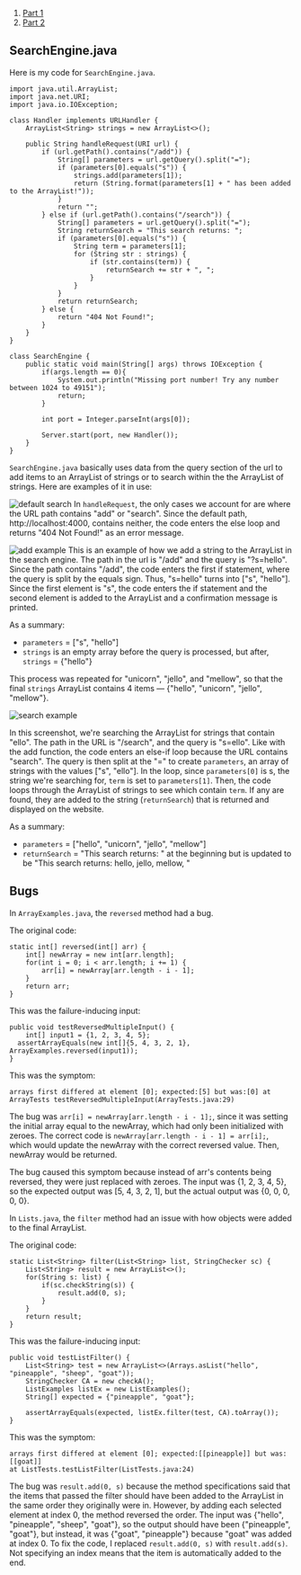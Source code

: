 1. [Part 1](#searchengine.java)
2. [Part 2](#bugs)

## SearchEngine.java
Here is my code for ```SearchEngine.java```.

    import java.util.ArrayList;
    import java.net.URI;
    import java.io.IOException;

    class Handler implements URLHandler {
        ArrayList<String> strings = new ArrayList<>();

        public String handleRequest(URI url) {
            if (url.getPath().contains("/add")) {
                String[] parameters = url.getQuery().split("=");
                if (parameters[0].equals("s")) {
                    strings.add(parameters[1]);
                    return (String.format(parameters[1] + " has been added to the ArrayList!"));
                }
                return "";
            } else if (url.getPath().contains("/search")) {
                String[] parameters = url.getQuery().split("=");
                String returnSearch = "This search returns: ";
                if (parameters[0].equals("s")) {
                    String term = parameters[1];
                    for (String str : strings) {
                        if (str.contains(term)) {
                            returnSearch += str + ", ";
                        }
                    }
                }
                return returnSearch;
            } else {
                return "404 Not Found!";
            }
        }
    }

    class SearchEngine {
        public static void main(String[] args) throws IOException {
            if(args.length == 0){
                System.out.println("Missing port number! Try any number between 1024 to 49151");
                return;
            }

            int port = Integer.parseInt(args[0]);

            Server.start(port, new Handler());
        }
    }

```SearchEngine.java``` basically uses data from the query section of the url to add items to an ArrayList of strings or to search within the the ArrayList of strings. Here are examples of it in use:

![default search](lab-report-2/2-search-default-404.png)
In ```handleRequest```, the only cases we account for are where the URL path contains "add" or "search". Since the default path, http://localhost:4000, contains neither, the code enters the else loop and returns "404 Not Found!" as an error message. 

![add example](lab-report-2/2-search-add-hello.png) 
This is an example of how we add a string to the ArrayList in the search engine. The path in the url is "/add" and the query is "?s=hello". Since the path contains "/add", the code enters the first if statement, where the query is split by the equals sign. Thus, "s=hello" turns into ["s", "hello"]. Since the first element is "s", the code enters the if statement and the second element is added to the ArrayList and a confirmation message is printed. 

As a summary:
- ```parameters``` = ["s", "hello"]
- ```strings``` is an empty array before the query is processed, but after, ```strings``` = {"hello"}

This process was repeated for "unicorn", "jello", and "mellow", so that the final ```strings``` ArrayList contains 4 items — {"hello", "unicorn", "jello", "mellow"}.

![search example](lab-report-2/2-search-ello.png)

In this screenshot, we're searching the ArrayList for strings that contain "ello". The path in the URL is "/search", and the query is "s=ello". Like with the add function, the code enters an else-if loop because the URL contains "search". The query is then split at the "=" to create ```parameters```, an array of strings with the values ["s", "ello"]. In the loop, since ```parameters[0]``` is s, the string we're searching for, ```term``` is set to ```parameters[1]```. Then, the code loops through the ArrayList of strings to see which contain ```term```. If any are found, they are added to the string (```returnSearch```) that is returned and displayed on the website. 

As a summary:
- ```parameters``` = ["hello", "unicorn", "jello", "mellow"]
- ```returnSearch``` = "This search returns: " at the beginning but is updated to be "This search returns: hello, jello, mellow, "

## Bugs
In ```ArrayExamples.java```, the ```reversed``` method had a bug. 

The original code: 

    static int[] reversed(int[] arr) {
        int[] newArray = new int[arr.length];
        for(int i = 0; i < arr.length; i += 1) {
            arr[i] = newArray[arr.length - i - 1];
        }
        return arr;
    }
  
This was the failure-inducing input: 

    public void testReversedMultipleInput() {
        int[] input1 = {1, 2, 3, 4, 5};
      assertArrayEquals(new int[]{5, 4, 3, 2, 1}, ArrayExamples.reversed(input1));
    }

This was the symptom: 

    arrays first differed at element [0]; expected:[5] but was:[0] at ArrayTests testReversedMultipleInput(ArrayTests.java:29)

The bug was ```arr[i] = newArray[arr.length - i - 1];```, since it was setting the initial array equal to the newArray, which had only been initialized with zeroes. The correct code is ```newArray[arr.length - i - 1] = arr[i];```, which would update the newArray with the correct reversed value. Then, newArray would be returned. 

The bug caused this symptom because instead of arr's contents being reversed, they were just replaced with zeroes. The input was {1, 2, 3, 4, 5}, so the expected output was [5, 4, 3, 2, 1], but the actual output was {0, 0, 0, 0, 0}.

In ```Lists.java```, the ```filter``` method had an issue with how objects were added to the final ArrayList. 

The original code: 

    static List<String> filter(List<String> list, StringChecker sc) {
        List<String> result = new ArrayList<>();
        for(String s: list) {
            if(sc.checkString(s)) {
                result.add(0, s);
            }
        }
        return result;
    }

This was the failure-inducing input: 

    public void testListFilter() {
        List<String> test = new ArrayList<>(Arrays.asList("hello", "pineapple", "sheep", "goat"));
        StringChecker CA = new checkA();
        ListExamples listEx = new ListExamples();
        String[] expected = {"pineapple", "goat"};

        assertArrayEquals(expected, listEx.filter(test, CA).toArray());
    }

This was the symptom: 

    arrays first differed at element [0]; expected:[[pineapple]] but was:[[goat]]
    at ListTests.testListFilter(ListTests.java:24)

The bug was ```result.add(0, s)``` because the method specifications said that the items that passed the filter should have been added to the ArrayList in the same order they originally were in. However, by adding each selected element at index 0, the method reversed the order. The input was {"hello", "pineapple", "sheep", "goat"}, so the output should have been {"pineapple", "goat"}, but instead, it was {"goat", "pineapple"} because "goat" was added at index 0. To fix the code, I replaced ```result.add(0, s)``` with ```result.add(s)```. Not specifying an index means that the item is automatically added to the end. 


